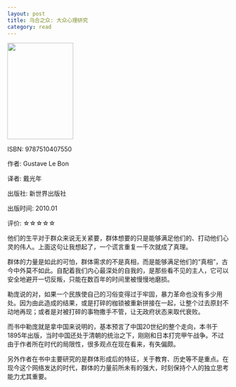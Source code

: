 ```yaml
---
layout: post
title: 乌合之众: 大众心理研究
category: read
---
```

<img class="cover" src="/images/2011/12/9787510407550.jpg" width="150" height="220" />

ISBN: 9787510407550

作者: Gustave Le Bon

译者: 戴光年

出版社: 新世界出版社

出版时间: 2010.01

评价: ☆☆☆☆☆

他们的生平对于群众来说无关紧要，群体想要的只是能够满足他们的、打动他们心灵的伟人。上面这句让我想起了，一个谎言重复一千次就成了真理。

群体的力量是如此的可怕，群体需求的不是真相，而是能够满足他们的“真相”，古今中外莫不如此。自配着我们内心最深处的自我的，是那些看不见的主人，它可以安全地避开一切反叛，只能在数百年的时间里被慢慢地磨损。

勒庞说的对，如果一个民族使自己的习俗变得过于牢固，暴力革命也没有多少用处。因为由此造成的结果，或是打碎的枷锁被重新拼接在一起，让整个过去原封不动地再现；或者是对被打碎的事物撒手不管，让无政府状态来取代衰败。

而书中勒庞就是拿中国来说明的，基本预言了中国20世纪的整个走向，本书于1895年出版，当时中国还处于清朝的统治之下，刚刚和日本打完甲午战争。不过由于作者所在时代的局限性，很多观点在现在看来，有失偏颇。

另外作者在书中主要研究的是群体形成后的特征，关于教育、历史等不是重点。在现今这个网络发达的时代，群体的力量前所未有的强大，时刻保持个人的独立思考能力尤其重要。
